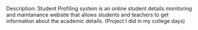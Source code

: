 
Description:
        Student Profiling system is an online student details monitoring and maintanance website that allows students and teachers to get information about the academic details. (Project I did in my college days)
